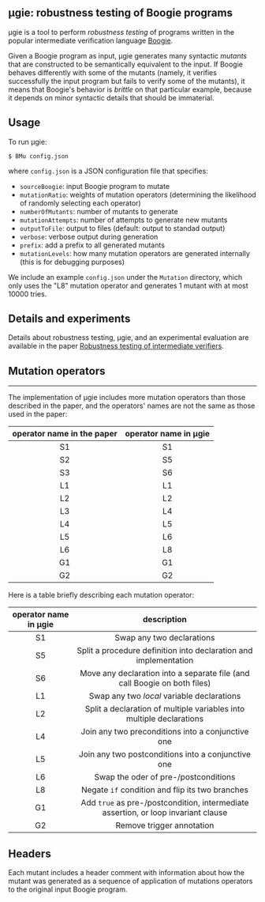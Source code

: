 ## μgie: robustness testing of Boogie programs
μgie is a tool to perform _robustness testing_ of programs written in the popular intermediate verification language [Boogie](https://github.com/boogie-org/boogie).

Given a Boogie program as input, μgie generates many syntactic *mutants* that are constructed to be semantically equivalent to the input.
If Boogie behaves differently with some of the mutants (namely, it verifies successfully the input program but fails to verify some of the mutants), it means that Boogie's behavior is *brittle* on that particular example, because it depends on minor syntactic details that should be immaterial.

## Usage

To run μgie:
```shell
$ BMu config.json
```
where `config.json` is a JSON configuration file that specifies:
  * `sourceBoogie`: input Boogie program to mutate
  * `mutationRatio`: weights of mutation operators (determining the likelihood of randomly selecting each operator)
  * `numberOfMutants`: number of mutants to generate
  * `mutationAttempts`: number of attempts to generate new mutants
  * `outputToFile`: output to files (default: output to standad output)
  * `verbose`: verbose output during generation
  * `prefix`: add a prefix to all generated mutants
  * `mutationLevels`: how many mutation operators are generated internally (this is for debugging purposes)
  
We include an example `config.json` under the `Mutation` directory, which only uses the "L8" mutation operator and generates 1 mutant with at most 10000 tries.

## Details and experiments
Details about robustness testing, μgie, and an experimental evaluation are available in the paper [Robustness testing of intermediate verifiers](http://arxiv.org/abs/1805.03296).


## Mutation operators
------------------
The implementation of μgie includes more mutation operators than those described in the paper, and the operators' names are not the same as those used in the paper:

| operator name in the paper | operator name in μgie |
|:--------------------------:|:---------------------:|
| S1                         | S1                    |
| S2                         | S5                    |
| S3                         | S6                    |
| L1                         | L1                    |
| L2                         | L2                    |
| L3                         | L4                    |
| L4                         | L5                    |
| L5                         | L6                    |
| L6                         | L8                    |
| G1                         | G1                    |
| G2                         | G2                    |


Here is a table briefly describing each mutation operator: 

| operator name in μgie | description                                                                        |
|:---------------------:|:----------------------------------------------------------------------------------:|
| S1                    | Swap any two declarations                                                          |
| S5                    | Split a procedure definition into declaration and implementation                   |
| S6                    | Move any declaration into a separate file (and call Boogie on both files)          |
| L1                    | Swap any two *local* variable declarations                                         |
| L2                    | Split a declaration of multiple variables into multiple declarations               |
| L4                    | Join any two preconditions into a conjunctive one                                  |
| L5                    | Join any two postconditions into a conjunctive one                                 |
| L6                    | Swap the oder of pre-/postconditions                                               |
| L8                    | Negate `if` condition and flip its two branches                                    |
| G1                    | Add `true` as pre-/postcondition, intermediate assertion, or loop invariant clause |
| G2                    | Remove trigger annotation                                                          |


## Headers
Each mutant includes a header comment with information about 
how the mutant was generated as a sequence of application of
mutations operators to the original input Boogie program.
